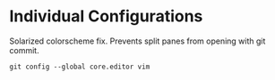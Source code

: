 # Individual Configurations

Solarized colorscheme fix. Prevents split panes from opening with git commit.

`git config --global core.editor vim`
